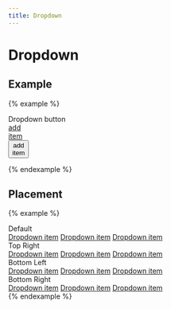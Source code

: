 ```yaml
---
title: Dropdown
---
```


# Dropdown

## Example

{% example %}
<div class="dropdown">
  <label tabindex="0" class="button button--filled">Dropdown button</label>
  <div tabindex="0" class="dropdown__menu">
    <a class="dropdown__item" href="#">
      <div class="dropdown__item__icon">
        <span class="material-icons">add</span>
      </div>
      <div class="dropdown__item__label">
        item
      </div>
    </a>
    <form action="index.html" method="post">
      <button type="submit" class="dropdown__item">
        <div class="dropdown__item__icon">
          <span class="material-icons">add</span>
        </div>
        <div class="dropdown__item__label">
          item
        </div>
      </button>
    </form>
  </div>
</div>
{% endexample %}

## Placement

{% example %}
<div class="dropdown">
  <label tabindex="0" class="button button--filled">Default</label>
  <div tabindex="0" class="dropdown__menu">
    <a class="dropdown__item" href="#">Dropdown item</a>
    <a class="dropdown__item" href="#">Dropdown item</a>
    <a class="dropdown__item" href="#">Dropdown item</a>
  </div>
</div>
<div class="dropdown dropdown--top-right">
  <label tabindex="0" class="button button--filled">Top Right</label>
  <div tabindex="0" class="dropdown__menu">
    <a class="dropdown__item" href="#">Dropdown item</a>
    <a class="dropdown__item" href="#">Dropdown item</a>
    <a class="dropdown__item" href="#">Dropdown item</a>
  </div>
</div>
<div class="dropdown dropdown--bottom-left">
  <label tabindex="0" class="button button--filled">Bottom Left</label>
  <div tabindex="0" class="dropdown__menu">
    <a class="dropdown__item" href="#">Dropdown item</a>
    <a class="dropdown__item" href="#">Dropdown item</a>
    <a class="dropdown__item" href="#">Dropdown item</a>
  </div>
</div>
<div class="dropdown dropdown--bottom-right">
  <label tabindex="0" class="button button--filled">Bottom Right</label>
  <div tabindex="0" class="dropdown__menu">
    <a class="dropdown__item" href="#">Dropdown item</a>
    <a class="dropdown__item" href="#">Dropdown item</a>
    <a class="dropdown__item" href="#">Dropdown item</a>
  </div>
</div>
{% endexample %}
